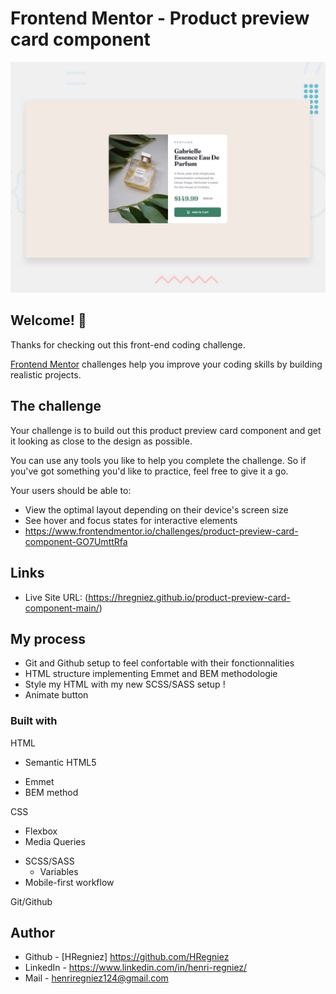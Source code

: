 # Frontend Mentor - Product preview card component

![Design preview for the Product preview card component coding challenge](./design/desktop-preview.jpg)

## Welcome! 👋

Thanks for checking out this front-end coding challenge.

[Frontend Mentor](https://www.frontendmentor.io) challenges help you improve your coding skills by building realistic projects.


## The challenge

Your challenge is to build out this product preview card component and get it looking as close to the design as possible.

You can use any tools you like to help you complete the challenge. So if you've got something you'd like to practice, feel free to give it a go.

Your users should be able to:

- View the optimal layout depending on their device's screen size
- See hover and focus states for interactive elements
- https://www.frontendmentor.io/challenges/product-preview-card-component-GO7UmttRfa

## Links
 
 - Live Site URL: (https://hregniez.github.io/product-preview-card-component-main/)


## My process

- Git and Github setup to feel confortable with their fonctionnalities
- HTML structure implementing Emmet and BEM methodologie
- Style my HTML with my new SCSS/SASS setup !
- Animate button

### Built with

HTML
- Semantic HTML5
+ Emmet
+ BEM method

CSS
- Flexbox
- Media Queries
+ SCSS/SASS
  + Variables
+ Mobile-first workflow

Git/Github

## Author

- Github - [HRegniez] https://github.com/HRegniez
- LinkedIn - https://www.linkedin.com/in/henri-regniez/
- Mail - henriregniez124@gmail.com
